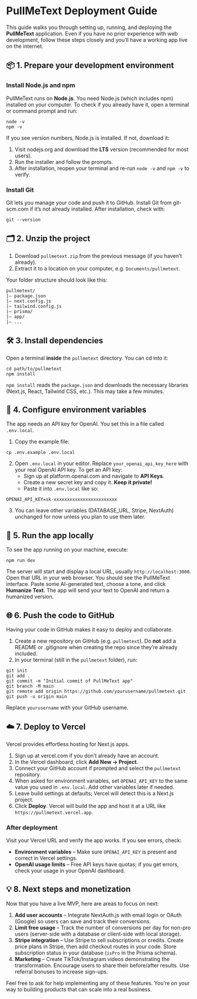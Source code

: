 # PullMeText Deployment Guide

This guide walks you through setting up, running, and deploying the **PullMeText** application. Even if you have no prior experience with web development, follow these steps closely and you’ll have a working app live on the internet.

## 📦 1. Prepare your development environment

### Install Node.js and npm

PullMeText runs on **Node.js**. You need Node.js (which includes npm) installed on your computer. To check if you already have it, open a terminal or command prompt and run:

```
node -v
npm -v
```

If you see version numbers, Node.js is installed. If not, download it:

1. Visit nodejs.org and download the **LTS** version (recommended for most users).
2. Run the installer and follow the prompts.
3. After installation, reopen your terminal and re-run `node -v` and `npm -v` to verify.

### Install Git

Git lets you manage your code and push it to GitHub. Install Git from git-scm.com if it’s not already installed. After installation, check with:

```
git --version
```

## 🗂️ 2. Unzip the project

1. Download `pullmetext.zip` from the previous message (if you haven’t already).
2. Extract it to a location on your computer, e.g. `Documents/pullmetext`.

Your folder structure should look like this:

```
pullmetext/
|— package.json
|— next.config.js
|— tailwind.config.js
|— prisma/
|— app/
|— ...
```

## 🛠️ 3. Install dependencies

Open a terminal **inside** the `pullmetext` directory. You can cd into it:

```
cd path/to/pullmetext
npm install
```

`npm install` reads the `package.json` and downloads the necessary libraries (Next.js, React, Tailwind CSS, etc.). This may take a few minutes.

## 🔐 4. Configure environment variables

The app needs an API key for OpenAI. You set this in a file called `.env.local`.

1. Copy the example file:

```
cp .env.example .env.local
```

2. Open `.env.local` in your editor. Replace `your_openai_api_key_here` with your real OpenAI API key. To get an API key:
   - Sign up at platform.openai.com and navigate to **API Keys**.
   - Create a new secret key and copy it. **Keep it private!**
   - Paste it into `.env.local` like so:

```
OPENAI_API_KEY=sk-xxxxxxxxxxxxxxxxxxxxxxxx
```

3. You can leave other variables (DATABASE_URL, Stripe, NextAuth) unchanged for now unless you plan to use them later.

## 🚀 5. Run the app locally

To see the app running on your machine, execute:

```
npm run dev
```

The server will start and display a local URL, usually `http://localhost:3000`. Open that URL in your web browser. You should see the PullMeText interface. Paste some AI-generated text, choose a tone, and click **Humanize Text**. The app will send your text to OpenAI and return a humanized version.

## 🌐 6. Push the code to GitHub

Having your code in GitHub makes it easy to deploy and collaborate.

1. Create a new repository on GitHub (e.g. `pullmetext`). Do **not** add a README or .gitignore when creating the repo since they’re already included.
2. In your terminal (still in the `pullmetext` folder), run:

```
git init
git add .
git commit -m "Initial commit of PullMeText app"
git branch -M main
git remote add origin https://github.com/yourusername/pullmetext.git
git push -u origin main
```

Replace `yourusername` with your GitHub username.

## ☁️ 7. Deploy to Vercel

Vercel provides effortless hosting for Next.js apps.

1. Sign up at vercel.com if you don’t already have an account.
2. In the Vercel dashboard, click **Add New → Project**.
3. Connect your GitHub account if prompted and select the `pullmetext` repository.
4. When asked for environment variables, set `OPENAI_API_KEY` to the same value you used in `.env.local`. Add other variables later if needed.
5. Leave build settings at defaults; Vercel will detect this is a Next.js project.
6. Click **Deploy**. Vercel will build the app and host it at a URL like `https://pullmetext.vercel.app`.

### After deployment

Visit your Vercel URL and verify the app works. If you see errors, check:

* **Environment variables** – Make sure `OPENAI_API_KEY` is present and correct in Vercel settings.
* **OpenAI usage limits** – Free API keys have quotas; if you get errors, check your usage in your OpenAI dashboard.

## 💡 8. Next steps and monetization

Now that you have a live MVP, here are areas to focus on next:

1. **Add user accounts** – Integrate NextAuth.js with email login or OAuth (Google) so users can save and track their conversions.
2. **Limit free usage** – Track the number of conversions per day for non-pro users (server-side with a database or client-side with local storage).
3. **Stripe integration** – Use Stripe to sell subscriptions or credits. Create price plans in Stripe, then add checkout routes in your code. Store subscription status in your database (`isPro` in the Prisma schema).
4. **Marketing** – Create TikTok/Instagram videos demonstrating the transformation. Encourage users to share their before/after results. Use referral bonuses to increase sign-ups.

Feel free to ask for help implementing any of these features. You’re on your way to building products that can scale into a real business.